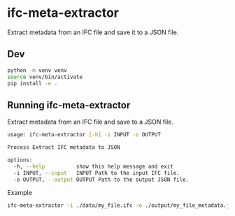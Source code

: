 # ifc-meta-extractor

Extract metadata from an IFC file and save it to a JSON file.

## Dev

```sh
python -m venv venv
source venv/bin/activate
pip install -e .
```

## Running ifc-meta-extractor

Extract metadata from an IFC file and save to a JSON file.

```sh
usage: ifc-meta-extractor [-h] -i INPUT -o OUTPUT

Process Extract IFC metadata to JSON

options:
  -h, --help          show this help message and exit
  -i INPUT, --input   INPUT Path to the input IFC file.
  -o OUTPUT, --output OUTPUT Path to the output JSON file.
```

Example

```sh
ifc-meta-extractor -i ./data/my_file.ifc -o ./output/my_file_metadata.json
```
